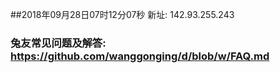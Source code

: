 ##2018年09月28日07时12分07秒 新址: 142.93.255.243
### 兔友常见问题及解答: https://github.com/wanggonging/d/blob/w/FAQ.md
